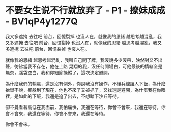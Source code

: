 # 不要女生说不行就放弃了 - P1 - 撩妹成成 - BV1qP4y1277Q

我又多遮掩 去往吧 前台，回憶裂掉 也沒人在，就像我的思緒 越思考越混亂，我又多遮掩 去往吧 前台，回憶裂掉 也沒人在，就像我的思緒 越思考越混亂，我又多遮掩 去往吧 前台，回憶裂掉 也沒人在。

就像我的思緒 越思考越混亂，我叫自己開了牌，我沒說多少沒帶，映然對又不出聲，彷彿當我不存在，他在上路 晃翔的我，沒任何開場白，可他最後的情緒全是無奈，腦袋空白，我和你細節操縱了，這次決定避開。

為什麼我們的輸贏，還是沒有例外，你說我沒有操作，不懂兵線讓人下飯，為什麼抬舉不說，卻躲到了現在，他也不來了又被抓了，又找還是避開，為什麼我在你眼裡，是如此的下飯，我還是追了出去，不想踏下沙丘等待。

卻不覺看著高低在我面前，我怕痛快，我還在等待，你會不會來，我還在等待，你會不會來，我還在等待，你會不會來，我還在等待。

你會不會來。